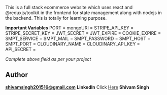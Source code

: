 This is a full stack ecommerce website which uses react and @reduxjs/toolkit in the frontend for state management along with nodejs in the backend. This is totally for learning purpose.

**Important Variables**
PORT = 
mongoURI = 
STRIPE_API_KEY = 
STRIPE_SECRET_KEY = 
JWT_SECRET = 
JWT_EXPIRE = 
COOKIE_EXPIRE = 
SMPT_SERVICE = 
SMPT_MAIL = 
SMPT_PASSWORD = 
SMPT_HOST =
SMPT_PORT = 
CLOUDINARY_NAME = 
CLOUDINARY_API_KEY = 
API_SECRET = 

*Complete above field as per your project*


## Author

**shivamsingh201516@gmail.com**
**Linkedln** Click [Here](https://www.linkedin.com/in/shivam-singh-539722175/) **Shivam Singh**


